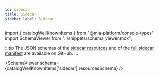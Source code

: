 ```yaml
---
id: sidecar
title: Sidecar
sidebar_label: Sidecar
---
```


import { catalogWellKnownItems } from "@mia-platform/console-types"
import SchemaViewer from "../snippets/schema_viewer.mdx";

:::tip
The JSON schemas of the [sidecar resources](https://raw.githubusercontent.com/mia-platform/console-sdk/refs/heads/main/packages/console-types/schemas/catalog/sidecar.resources.schema.json) and of the [full sidecar manifest](https://raw.githubusercontent.com/mia-platform/console-sdk/refs/heads/main/packages/console-types/schemas/catalog/sidecar.manifest.schema.json) are available on GitHub.
:::

<SchemaViewer schema={catalogWellKnownItems['sidecar'].resourcesSchema} />
